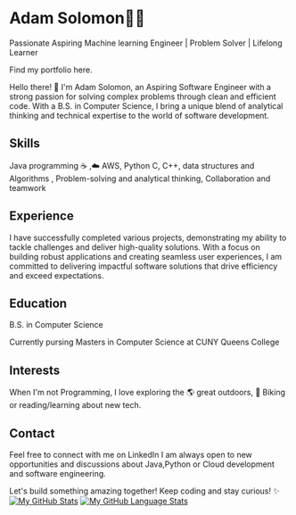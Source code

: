 # Adam Solomon🧑‍💻
Passionate Aspiring Machine learning Engineer | Problem Solver | Lifelong Learner

Find my portfolio here.

Hello there! 👋 I'm Adam Solomon, an Aspiring Software Engineer with a strong passion for solving complex problems through clean and efficient code. With a B.S. in Computer Science, I bring a unique blend of analytical thinking and technical expertise to the world of software development.

## Skills

Java programming ☕
 ,☁️ AWS, Python C, C++,
 data structures and Algorithms ,
Problem-solving and analytical thinking,
Collaboration and teamwork
 ## Experience

I have successfully completed various projects, demonstrating my ability to tackle challenges and deliver high-quality solutions. With a focus on building robust applications and creating seamless user experiences, I am committed to delivering impactful software solutions that drive efficiency and exceed expectations.

 ## Education

B.S. in Computer Science

Currently pursing Masters in Computer Science at CUNY Queens College
## Interests

When I'm not Programming, I love exploring the 🌎 great outdoors, 🚴 Biking or reading/learning about new tech.

## Contact

Feel free to connect with me on LinkedIn I am always open to new opportunities and discussions about Java,Python or Cloud development and software engineering.

Let's build something amazing together! Keep coding and stay curious! ✨
[![My GitHub Stats](https://github-readme-stats.vercel.app/api/?username=AdamSoloMe&count_private=true&theme=tokyonight&showicons=true)]()
[![My GitHub Language Stats](https://github-readme-stats.vercel.app/api/top-langs/?username=AdamSoloMe&langs_count=5&theme=tokyonight)]()

